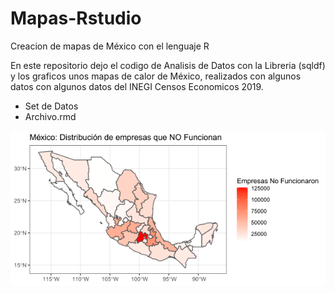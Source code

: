 # Mapas-Rstudio
Creacion de mapas de México con el lenguaje R


En este repositorio dejo el codigo de Analisis de Datos con la Libreria (sqldf) y los graficos unos mapas de calor de México, realizados con algunos datos con algunos datos del INEGI Censos Economicos 2019.

  * Set de Datos
  * Archivo.rmd
  

![Image text](https://github.com/Oswaldoivann/Mapas-Rstudio/blob/main/g1400.png)

